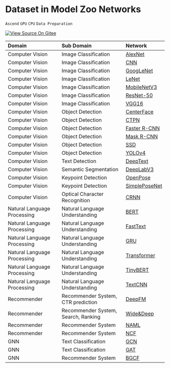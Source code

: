 # Dataset in Model Zoo Networks

`Ascend` `GPU` `CPU` `Data Preparation`

[![View Source On Gitee](https://gitee.com/mindspore/docs/raw/r1.6/resource/_static/logo_source_en.png)](https://gitee.com/mindspore/docs/blob/r1.6/docs/mindspore/programming_guide/source_en/load_dataset_networks.md)&nbsp;&nbsp;

|  Domain | Sub Domain | Network |
|:----  |:-------  |:----   |
|Computer Vision | Image Classification| [AlexNet](https://gitee.com/mindspore/models/blob/r1.6/official/cv/alexnet/src/dataset.py)
| Computer Vision  | Image Classification| [CNN](https://gitee.com/mindspore/models/blob/r1.6/official/cv/cnn_direction_model/src/dataset.py)  |
| Computer Vision  | Image Classification| [GoogLeNet](https://gitee.com/mindspore/models/blob/r1.6/official/cv/googlenet/src/dataset.py)   |
| Computer Vision  | Image Classification| [LeNet](https://gitee.com/mindspore/models/blob/r1.6/official/cv/lenet/src/dataset.py)    |
| Computer Vision  | Image Classification| [MobileNetV3](https://gitee.com/mindspore/models/blob/r1.6/official/cv/mobilenetv3/src/dataset.py)        |
| Computer Vision  | Image Classification| [ResNet-50](https://gitee.com/mindspore/models/blob/r1.6/official/cv/resnet/src/dataset.py)   |
| Computer Vision  | Image Classification| [VGG16](https://gitee.com/mindspore/models/blob/r1.6/official/cv/vgg16/src/dataset.py)  |
| Computer Vision | Object Detection  | [CenterFace](https://gitee.com/mindspore/models/blob/r1.6/official/cv/centerface/src/dataset.py)     |
| Computer Vision | Object Detection  | [CTPN](https://gitee.com/mindspore/models/blob/r1.6/official/cv/ctpn/src/dataset.py)     |
| Computer Vision  | Object Detection  | [Faster R-CNN](https://gitee.com/mindspore/models/blob/r1.6/official/cv/faster_rcnn/src/dataset.py)  |
| Computer Vision  | Object Detection  | [Mask R-CNN](https://gitee.com/mindspore/models/blob/r1.6/official/cv/maskrcnn/src/dataset.py)  |
| Computer Vision  | Object Detection  | [SSD](https://gitee.com/mindspore/models/blob/r1.6/official/cv/ssd/src/dataset.py) |
| Computer Vision | Object Detection  |[YOLOv4](https://gitee.com/mindspore/models/blob/r1.6/official/cv/yolov4/src/yolo_dataset.py)         |
| Computer Vision | Text Detection | [DeepText](https://gitee.com/mindspore/models/blob/r1.6/official/cv/deeptext/src/dataset.py)                |
| Computer Vision | Semantic Segmentation  | [DeepLabV3](https://gitee.com/mindspore/models/blob/r1.6/official/cv/deeplabv3/src/data/dataset.py)   |
| Computer Vision | Keypoint Detection |[OpenPose](https://gitee.com/mindspore/models/blob/r1.6/official/cv/openpose/src/dataset.py)                |
| Computer Vision | Keypoint Detection |[SimplePoseNet](https://gitee.com/mindspore/models/blob/r1.6/official/cv/simple_pose/src/dataset.py)                |
| Computer Vision | Optical Character Recognition  |[CRNN](https://gitee.com/mindspore/models/blob/r1.6/official/cv/crnn/src/dataset.py)                |
| Natural Language Processing | Natural Language Understanding  | [BERT](https://gitee.com/mindspore/models/blob/r1.6/official/nlp/bert/src/dataset.py)  |
| Natural Language Processing | Natural Language Understanding  | [FastText](https://gitee.com/mindspore/models/blob/r1.6/official/nlp/fasttext/src/dataset.py)    |
| Natural Language Processing | Natural Language Understanding  | [GRU](https://gitee.com/mindspore/models/blob/r1.6/official/nlp/gru/src/dataset.py)            |
| Natural Language Processing | Natural Language Understanding  | [Transformer](https://gitee.com/mindspore/models/blob/r1.6/official/nlp/transformer/src/dataset.py)  |
| Natural Language Processing | Natural Language Understanding  | [TinyBERT](https://gitee.com/mindspore/models/blob/r1.6/official/nlp/tinybert/src/dataset.py)   |
| Natural Language Processing | Natural Language Understanding  | [TextCNN](https://gitee.com/mindspore/models/blob/r1.6/official/nlp/textcnn/src/dataset.py)            |
| Recommender | Recommender System, CTR prediction  | [DeepFM](https://gitee.com/mindspore/models/blob/r1.6/official/recommend/deepfm/src/dataset.py)    |
| Recommender | Recommender System, Search, Ranking  | [Wide&Deep](https://gitee.com/mindspore/models/blob/r1.6/official/recommend/wide_and_deep/src/datasets.py)      |
| Recommender | Recommender System  | [NAML](https://gitee.com/mindspore/models/blob/r1.6/official/recommend/naml/src/dataset.py)             |
| Recommender | Recommender System  | [NCF](https://gitee.com/mindspore/models/blob/r1.6/official/recommend/ncf/src/dataset.py)    |
| GNN | Text Classification  | [GCN](https://gitee.com/mindspore/models/blob/r1.6/official/gnn/gcn/src/dataset.py)  |
| GNN | Text Classification  | [GAT](https://gitee.com/mindspore/models/blob/r1.6/official/gnn/gat/src/dataset.py) |
| GNN | Recommender System | [BGCF](https://gitee.com/mindspore/models/blob/r1.6/official/gnn/bgcf/src/dataset.py) |
